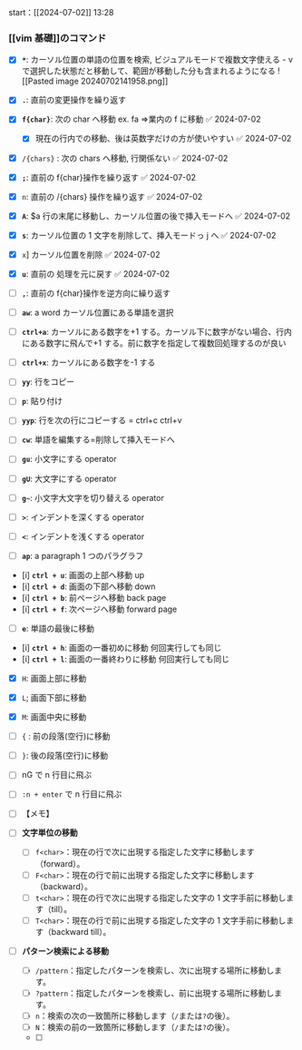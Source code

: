 start：[[2024-07-02]] 13:28

### [[vim 基礎]]のコマンド

- [x] **`*`**: カーソル位置の単語の位置を検索, ビジュアルモードで複数文字使える - v で選択した状態だと移動して、範囲が移動した分も含まれるようになる
      ![[Pasted image 20240702141958.png]]

- [x] **`.`**: 直前の変更操作を繰り返す
- [x] **`f{char}`**: 次の char へ移動 ex. fa =>業内の f に移動 ✅ 2024-07-02
  - [x] 現在の行内での移動、後は英数字だけの方が使いやすい ✅ 2024-07-02
- [x] `/{chars}` : 次の chars へ移動, 行関係ない ✅ 2024-07-02
- [x] **`;`**: 直前の f{char}操作を繰り返す ✅ 2024-07-02
- [x] `n`: 直前の /{chars} 操作を繰り返す ✅ 2024-07-02
- [x] **`A`**: $a 行の末尾に移動し、カーソル位置の後で挿入モードへ ✅ 2024-07-02
- [x] **`s`**: カーソル位置の 1 文字を削除して、挿入モードっ j へ ✅ 2024-07-02
- [x] `x`] カーソル位置を削除 ✅ 2024-07-02
- [x] **`u`**: 直前の 処理を元に戻す ✅ 2024-07-02
- [ ] **`,`**: 直前の f{char}操作を逆方向に繰り返す
- [ ] **`aw`**: a word カーソル位置にある単語を選択
- [ ] **`ctrl+a`**: カーソルにある数字を+1 する。カーソル下に数字がない場合、行内にある数字に飛んで+1 する。前に数字を指定して複数回処理するのが良い
- [ ] **`ctrl+x`**: カーソルにある数字を-1 する
- [ ] **`yy`**: 行をコピー
- [ ] **`p`**: 貼り付け
- [ ] **`yyp`**: 行を次の行にコピーする = ctrl+c ctrl+v
- [ ] **`cw`**: 単語を編集する=削除して挿入モードへ
- [ ] **`gu`**: 小文字にする operator
- [ ] **`gU`**: 大文字にする operator
- [ ] **`g~`**: 小文字大文字を切り替える operator
- [ ] **`>`**: インデントを深くする operator
- [ ] **`<`**: インデントを浅くする operator
- [ ] **`ap`**: a paragraph 1 つのパラグラフ
- [i] **`ctrl + u`**: 画面の上部へ移動 up
- [i] **`ctrl + d`**: 画面の下部へ移動 down
- [i] **`ctrl + b`**: 前ページへ移動 back page
- [i] **`ctrl + f`**: 次ページへ移動 forward page
- [ ] **`e`**: 単語の最後に移動
- [i] **`ctrl + h`**: 画面の一番初めに移動 何回実行しても同じ
- [i] **`ctrl + l`**: 画面の一番終わりに移動 何回実行しても同じ
- [x] `H`: 画面上部に移動
- [x] `L`; 画面下部に移動
- [x] `M`: 画面中央に移動
- [ ] `{` : 前の段落(空行)に移動
- [ ] `}`: 後の段落(空行)に移動

- [ ] nG で n 行目に飛ぶ
- [ ] `:n + enter` で n 行目に飛ぶ
- [ ] 【メモ】

- [ ] **文字単位の移動**
  - [ ] `f<char>`：現在の行で次に出現する指定した文字に移動します（forward）。
  - [ ] `F<char>`：現在の行で前に出現する指定した文字に移動します（backward）。
  - [ ] `t<char>`：現在の行で次に出現する指定した文字の 1 文字手前に移動します（till）。
  - [ ] `T<char>`：現在の行で前に出現する指定した文字の 1 文字手前に移動します（backward till）。
- [ ] **パターン検索による移動**
  - [ ] `/pattern`：指定したパターンを検索し、次に出現する場所に移動します。
  - [ ] `?pattern`：指定したパターンを検索し、前に出現する場所に移動します。
  - [ ] `n`：検索の次の一致箇所に移動します（`/`または`?`の後）。
  - [ ] `N`：検索の前の一致箇所に移動します（`/`または`?`の後）。
  - [ ]
